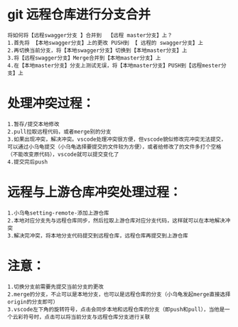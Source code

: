 # git 远程仓库进行分支合并
    将如何将【远程swagger分支 】合并到  【远程 master分支】上？ 
    1.首先将 【本地swagger分支】上的更改 PUSH到 【 远程的 swagger分支】上
    2.再切换当前分支，将【本地swagger分支】切换到【本地master分支】上
    3.将【远程swagger分支】Merge合并到【本地master分支】上
    4.在【本地master分支】分支上测试无误，将【本地master分支】PUSH到【远程mester分支】上
# 处理冲突过程：
    1.暂存/提交本地修改
    2.pull拉取远程代码，或者merge别的分支
    3.如果出现冲突，解决冲突。vscode处理冲突很方便，但vscode貌似修改完冲突无法提交，可以通过小乌龟提交（小乌龟选择要提交的文件较为方便），或者给修改了的文件多打个空格（不能改变原代码），vscode就可以提交变化了
    4.提交完后push
# 远程与上游仓库冲突处理过程：
    1.小乌龟setting-remote-添加上游仓库
    2.本地对应分支先与远程仓库同步，然后拉取上游仓库对应分支代码，这样就可以在本地解决冲突
    3.解决完冲突，将本地分支代码提交到远程仓库，远程仓库再提交到上游仓库
# 注意：
    1.切换分支前需要先提交当前分支的更改
    2.merge的分支，不止可以是本地分支，也可以是远程仓库的分支（小乌龟发起merge直接选择origin的分支即可）
    3.vscode左下角的旋转符号，点击会同步本地和远程仓库的分支（即push和pull），当他是一个云彩符号时，点击可以将当前分支与远程仓库分支进行关联
    

